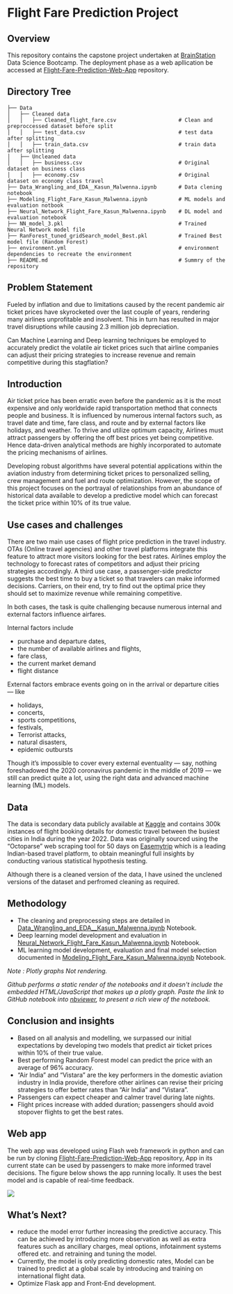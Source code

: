 # Flight Fare Prediction Project

## Overview
This repository contains the capstone project undertaken at [BrainStation](https://brainstation.io/) Data Science Bootcamp. The deployment phase as a web apllication be accessed at [Flight-Fare-Prediction-Web-App](https://github.com/KasunMalwenna/Flight-Fare-Prediction-Web-App.git) repository.

## Directory Tree 
```
├── Data 
│   ├── Cleaned data
│   │   ├── Cleaned_flight_fare.csv                    # Clean and preproccessed dataset before split
│   │   ├── test_data.csv                              # test data after splitting 
│   │   ├── train_data.csv                             # train data after splitting
│   ├── Uncleaned data
│   │   ├── business.csv                               # Original dataset on business class 
│   │   ├── economy.csv                                # Original dataset on economy class travel
├── Data_Wrangling_and_EDA__Kasun_Malwenna.ipynb       # Data clening notebook
├── Modeling_Flight_Fare_Kasun_Malwenna.ipynb          # ML models and evaluation notbook
├── Neural_Network_Flight_Fare_Kasun_Malwenna.ipynb    # DL model and evaluation notebook
├── NN_model_3.pkl                                     # Trained Neural Network model file
├── RanForest_tuned_gridSearch_model_Best.pkl          # Trained Best model file (Random Forest)
├── environment.yml                                    # environment dependencies to recreate the environment
├── README.md                                          # Summry of the repository
```

## Problem Statement
Fueled by inflation and due to limitations caused by the recent pandemic air ticket prices have skyrocketed over the last couple of years, rendering many airlines unprofitable and insolvent. This in turn has resulted in major travel disruptions while causing 2.3 million job depreciation.

Can Machine Learning and Deep learning techniques be employed to accurately predict the volatile air ticket prices such that airline companies can adjust their pricing strategies to increase revenue and remain competitive during this stagflation? 

## Introduction
Air ticket price has been erratic even before the pandemic as it is the most expensive and only worldwide rapid transportation method that connects people and business. It is influenced by numerous internal factors such, as travel date and time, fare class, and route and by external factors like holidays, and weather. To thrive and utilize optimum capacity, Airlines must attract passengers by offering the off best prices yet being competitive. Hence data-driven analytical methods are highly incorporated to automate the pricing mechanisms of airlines.

Developing robust algorithms have several potential applications within the aviation industry from determining ticket prices to personalized selling, crew management and fuel and route optimization. However, the scope of this project focuses on the portrayal of relationships from an abundance of historical data available to develop a predictive model which can forecast the ticket price within 10% of its true value. 

## Use cases and challenges
There are two main use cases of flight price prediction in the travel industry. OTAs (Online travel agencies) and other travel platforms integrate this feature to attract more visitors looking for the best rates. Airlines employ the technology to forecast rates of competitors and adjust their pricing strategies accordingly.
A third use case, a passenger-side predictor suggests the best time to buy a ticket so that travelers can make informed decisions. Carriers, on their end, try to find out the optimal price they should set to maximize revenue while remaining competitive.

In both cases, the task is quite challenging because numerous internal and external factors influence airfares.

Internal factors include

- purchase and departure dates,
- the number of available airlines and flights,
- fare class,
- the current market demand
- flight distance

External factors embrace events going on in the arrival or departure cities — like

- holidays,
- concerts,
- sports competitions,
- festivals,
- Terrorist attacks,
- natural disasters,
- epidemic outbursts

Though it’s impossible to cover every external eventuality — say, nothing foreshadowed the 2020 coronavirus pandemic in the middle of 2019 — we still can predict quite a lot, using the right data and advanced machine learning (ML) models.

## Data
The data is secondary data publicly available at [Kaggle](https://www.kaggle.com/datasets/shubhambathwal/flight-price-prediction?select=Clean_Dataset.csv) and contains 300k instances of flight booking details for domestic travel between the busiest cities in India during the year 2022. Data was originally sourced using the “Octoparse” web scraping tool for 50 days on [Easemytrip](https://www.easemytrip.com/) which is a leading Indian-based travel platform, to obtain meaningful full insights by conducting various statistical hypothesis testing.

Although there is a cleaned version of the data, I have usined the unclened versions of the dataset and perfromed cleaning as required.

## Methodology
- The cleaning and preprocessing steps are detailed in [Data_Wrangling_and_EDA__Kasun_Malwenna.ipynb](Data_Wrangling_and_EDA__Kasun_Malwenna.ipynb) Notebook.
- Deep learning model development and evaluation in [Neural_Network_Flight_Fare_Kasun_Malwenna.ipynb](Neural_Network_Flight_Fare_Kasun_Malwenna.ipynb) Notebook.
- ML learning model development, evaluation and final model selection documented in [Modeling_Flight_Fare_Kasun_Malwenna.ipynb](Modeling_Flight_Fare_Kasun_Malwenna.ipynb) Notebook.

*Note :  Plotly graphs Not rendering.*

*Github performs a static render of the notebooks and it doesn't include the embedded HTML/JavaScript that makes up a plotly graph. Paste the link to GitHub notebook into [nbviewer](http://nbviewer.jupyter.org/), to present a rich view of the notebook.*


## Conclusion and insights
- Based on all analysis and modelling, we surpassed our initial expectations by developing two models that predict air ticket prices within 10% of their true value.
- Best performing Random Forest model can predict the price with an average of 96% accuracy.
- “Air India” and “Vistara” are the key performers in the domestic aviation industry in India provide, therefore other airlines can revise their pricing strategies to offer better rates than “Air India” and “Vistara”.
- Passengers can expect cheaper and calmer travel during late nights.
- Flight prices increase with added duration; passengers should avoid stopover flights to get the best rates.

## Web app
The web app was developed using Flash web framework in python and can be run by cloning [Flight-Fare-Prediction-Web-App](https://github.com/KasunMalwenna/Flight-Fare-Prediction-Web-App.git) repository,
App in its current state can be used by passengers to make more informed travel decisions. The figure below shows the app running locally. It uses the best model and is capable of real-time feedback.


![](https://i.imgur.com/HroclkL.jpg)


## What’s Next?
- reduce the model error further increasing the predictive accuracy. This can be achieved by introducing more observation as well as extra features such as ancillary charges, meal options, infotainment systems offered etc. and retraining and tuning the model.
- Currently, the model is only predicting domestic rates, Model can be trained to predict at a global scale by introducing and training on international flight data.
- Optimize Flask app and Front-End development.
